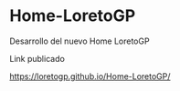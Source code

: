 # Home-LoretoGP
 Desarrollo del nuevo Home LoretoGP

Link publicado

https://loretogp.github.io/Home-LoretoGP/

